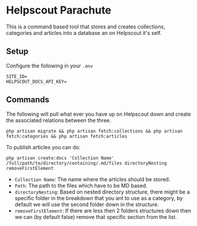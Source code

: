 # Helpscout Parachute

This is a command based tool that stores and creates collections, categories and articles into a database an on Helpscout it's self.

## Setup

Configure the following in your `.env`

```
SITE_ID=
HELPSCOUT_DOCS_API_KEY=
```

## Commands

The following will pull what ever you have up on Helpscout down and create the associated relations between the three.

`php artisan migrate && php artisan fetch:collections && php artisan fetch:categories && php artisan fetch:articles`

To publish articles you can do:

`php artisan create:docs 'Collection Name' /full/path/to/directory/containing/.md/files directoryNesting removeFirstElement`

- `Collection Name`: The name where the articles should be stored.
- `Path`: The path to the files which have to be MD based.
- `directoryNesting`: Based on nested directory structure, there might be a specific folder in the breakdown that you ant to use as a category, by default we will use the second folder down in the structure.
- `removeFirstElement`: If there are less then 2 folders structures down then we can (by default false) remove that specific section from the list.
